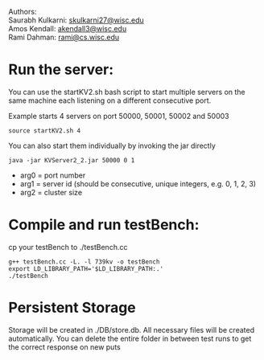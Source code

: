 Authors:  
Saurabh Kulkarni: skulkarni27@wisc.edu  
Amos Kendall: akendall3@wisc.edu  
Rami Dahman: rami@cs.wisc.edu  

# Run the server:
You can use the startKV2.sh bash script to start multiple servers on the same machine each listening on a different consecutive port.

Example starts 4 servers on port 50000, 50001, 50002 and 50003

`source startKV2.sh 4`

You can also start them individually by invoking the jar directly

`java -jar KVServer2_2.jar 50000 0 1`

- arg0 = port number
- arg1 = server id (should be consecutive, unique integers, e.g. 0, 1, 2, 3)
- arg2 = cluster size

# Compile and run testBench:
cp your testBench to ./testBench.cc
```
g++ testBench.cc -L. -l 739kv -o testBench
export LD_LIBRARY_PATH='$LD_LIBRARY_PATH:.'
./testBench
```

# Persistent Storage
Storage will be created in ./DB<PortNumber>/store.db. 
All necessary files will be created automatically.
You can delete the entire folder in between test runs to get the correct response on new puts
